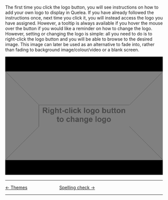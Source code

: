 The first time you click the logo button, you will see instructions on
how to add your own logo to display in Quelea. If you have already
followed the instructions once, next time you click it, you will instead
access the logo you have assigned. However, a tooltip is always
available if you hover the mouse over the button if you would like a
reminder on how to change the logo. However, setting or changing the
logo is simple: all you need to do is to right-click the logo button and
you will be able to browse to the desired image. This image can later be
used as an alternative to fade into, rather than fading to background
image/colour/video or a blank screen.

![](Quelea_manual-e-039.png)

-----



[← Themes](Themes "Themes") &nbsp;&nbsp;&nbsp;&nbsp;&nbsp;&nbsp;&nbsp;&nbsp;&nbsp;&nbsp;&nbsp;&nbsp;&nbsp;&nbsp;&nbsp;&nbsp;&nbsp;&nbsp;&nbsp;&nbsp;&nbsp;&nbsp;&nbsp;&nbsp; [Spelling
check →](Spelling_check "Spelling check")

---
